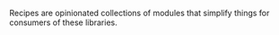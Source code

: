 Recipes are opinionated collections of modules that simplify things for
consumers of these libraries.